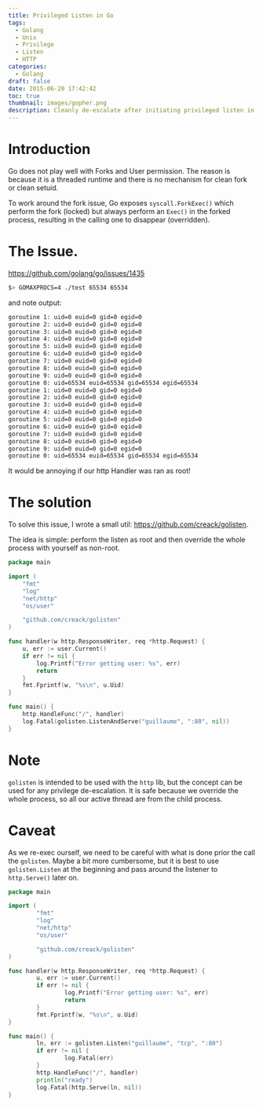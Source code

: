 ```yaml
---
title: Privileged Listen in Go
tags:
  - Golang
  - Unix
  - Privilege
  - Listen
  - HTTP
categories:
  - Golang
draft: false
date: 2015-06-20 17:42:42
toc: true
thumbnail: images/gopher.png
description: Cleanly de-escalate after initiating privileged listen in Go.
---
```


# Introduction

Go does not play well with Forks and User permission. The reason is because it is a threaded runtime and there is no mechanism for clean fork or clean setuid.

To work around the fork issue, Go exposes `syscall.ForkExec()` which perform the fork (locked) but always perform an `Exec()` in the forked process, resulting in the calling one to disappear (overridden).

# The Issue.

https://github.com/golang/go/issues/1435

```bash
$> GOMAXPROCS=4 ./test 65534 65534
```

and note output:

```bash
goroutine 1: uid=0 euid=0 gid=0 egid=0
goroutine 2: uid=0 euid=0 gid=0 egid=0
goroutine 3: uid=0 euid=0 gid=0 egid=0
goroutine 4: uid=0 euid=0 gid=0 egid=0
goroutine 5: uid=0 euid=0 gid=0 egid=0
goroutine 6: uid=0 euid=0 gid=0 egid=0
goroutine 7: uid=0 euid=0 gid=0 egid=0
goroutine 8: uid=0 euid=0 gid=0 egid=0
goroutine 9: uid=0 euid=0 gid=0 egid=0
goroutine 0: uid=65534 euid=65534 gid=65534 egid=65534
goroutine 1: uid=0 euid=0 gid=0 egid=0
goroutine 2: uid=0 euid=0 gid=0 egid=0
goroutine 3: uid=0 euid=0 gid=0 egid=0
goroutine 4: uid=0 euid=0 gid=0 egid=0
goroutine 5: uid=0 euid=0 gid=0 egid=0
goroutine 6: uid=0 euid=0 gid=0 egid=0
goroutine 7: uid=0 euid=0 gid=0 egid=0
goroutine 8: uid=0 euid=0 gid=0 egid=0
goroutine 9: uid=0 euid=0 gid=0 egid=0
goroutine 0: uid=65534 euid=65534 gid=65534 egid=65534
```

It would be annoying if our http Handler was ran as root!

# The solution

To solve this issue, I wrote a small util: https://github.com/creack/golisten.

The idea is simple: perform the listen as root and then override the whole process with yourself as non-root.

```go
package main

import (
    "fmt"
    "log"
    "net/http"
    "os/user"

    "github.com/creack/golisten"
)

func handler(w http.ResponseWriter, req *http.Request) {
    u, err := user.Current()
    if err != nil {
        log.Printf("Error getting user: %s", err)
        return
    }
    fmt.Fprintf(w, "%s\n", u.Uid)
}

func main() {
    http.HandleFunc("/", handler)
    log.Fatal(golisten.ListenAndServe("guillaume", ":80", nil))
}
```

# Note

`golisten` is intended to be used with the `http` lib, but the concept can be used for any privilege de-escalation.
It is safe because we override the whole process, so all our active thread are from the child process.

# Caveat

As we re-exec ourself, we need to be careful with what is done prior the call the `golisten`.
Maybe a bit more cumbersome, but it is best to use `golisten.Listen` at the beginning and pass around the listener to `http.Serve()` later on.

```go
package main

import (
        "fmt"
        "log"
        "net/http"
        "os/user"

        "github.com/creack/golisten"
)

func handler(w http.ResponseWriter, req *http.Request) {
        u, err := user.Current()
        if err != nil {
                log.Printf("Error getting user: %s", err)
                return
        }
        fmt.Fprintf(w, "%s\n", u.Uid)
}

func main() {
        ln, err := golisten.Listen("guillaume", "tcp", ":80")
        if err != nil {
                log.Fatal(err)
        }
        http.HandleFunc("/", handler)
        println("ready")
        log.Fatal(http.Serve(ln, nil))
}
```
